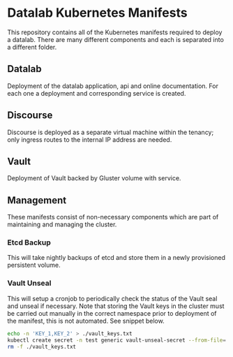 # Datalab Kubernetes Manifests

This repository contains all of the Kubernetes manifests required to deploy a datalab. There are many different components and each is separated into a different folder.

## Datalab

Deployment of the datalab application, api and online documentation. For each one a deployment and corresponding service is created.

## Discourse

Discourse is deployed as a separate virtual machine within the tenancy; only ingress
routes to the internal IP address are needed.

## Vault

Deployment of Vault backed by Gluster volume with service.

## Management

These manifests consist of non-necessary components which are part of maintaining and managing the cluster.

### Etcd Backup

This will take nightly backups of etcd and store them in a newly provisioned persistent volume.

### Vault Unseal

This will setup a cronjob to periodically check the status of the Vault seal and unseal if necessary. Note that storing the Vault keys in the cluster must be
carried out manually in the correct namespace prior to deployment of the manifest, this is not automated. See snippet below.

```bash
echo -n 'KEY_1,KEY_2' > ./vault_keys.txt
kubectl create secret -n test generic vault-unseal-secret --from-file=./vault_keys.txt
rm -f ./vault_keys.txt
```

